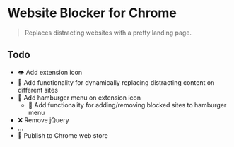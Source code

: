 # Website Blocker for Chrome

> Replaces distracting websites with a pretty landing page.

## Todo

- 👁️ Add extension icon
- 📖 Add functionality for dynamically replacing distracting content on different sites
- 🍔 Add hamburger menu on extension icon
    - 💾 Add functionality for adding/removing blocked sites to hamburger menu
- ❌ Remove jQuery 
- ...
- 📢 Publish to Chrome web store
